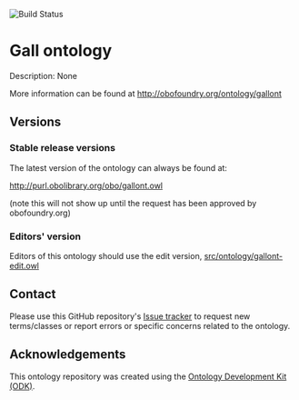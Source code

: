 
![Build Status](https://github.com/adeans/gallont/workflows/CI/badge.svg)
# Gall ontology

Description: None

More information can be found at http://obofoundry.org/ontology/gallont

## Versions

### Stable release versions

The latest version of the ontology can always be found at:

http://purl.obolibrary.org/obo/gallont.owl

(note this will not show up until the request has been approved by obofoundry.org)

### Editors' version

Editors of this ontology should use the edit version, [src/ontology/gallont-edit.owl](src/ontology/gallont-edit.owl)

## Contact

Please use this GitHub repository's [Issue tracker](https://github.com/adeans/gallont/issues) to request new terms/classes or report errors or specific concerns related to the ontology.

## Acknowledgements

This ontology repository was created using the [Ontology Development Kit (ODK)](https://github.com/INCATools/ontology-development-kit).